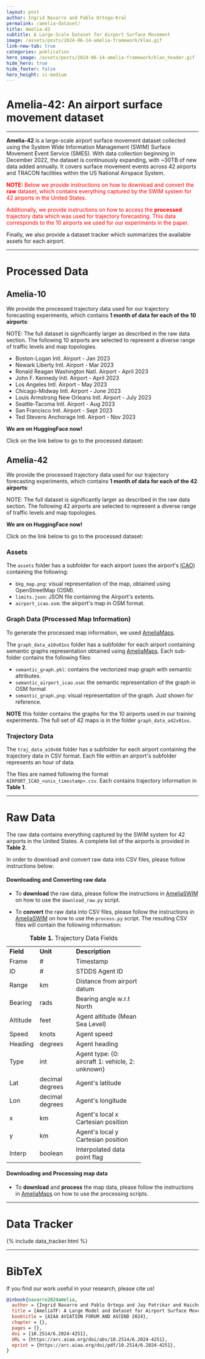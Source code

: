 ```yaml
---
layout: post
author: Ingrid Navarro and Pablo Ortega-Kral
permalink: /amelia-dataset/
title: Amelia-42
subtitle: A Large-Scale Dataset for Airport Surface Movement
image: /assets/posts/2024-06-14-amelia-framework/klax.gif
link-new-tab: true
categories: publication
hero_image: /assets/posts/2024-06-14-amelia-framework/klax_header.gif
hide_hero: true
hide_footer: false
hero_height: is-medium
---
```


<h1>
Amelia-42: An airport surface movement dataset
</h1>

<hr>

**Amelia-42** is a large-scale airport surface movement dataset collected using the System Wide Information Management (SWIM) Surface Movement Event Service (SMES). With data collection beginning in December 2022, the dataset is continuously expanding, with ~30TB of new data added annually. It covers surface movement events across 42 airports and TRACON facilities within the US National Airspace System.

<p style="color:red">
<b>NOTE:</b> Below we provide instructions on how to download and convert the <b>raw</b> dataset, which contains everything captured by the SWIM system for 42 airports in the United States.
</p>

<p style="color:red">
Additionally, we provide instructions on how to access the <b>processed</b> trajectory data which was used for trajectory forecasting. This data corresponds to the 10 airports we used for our experiments in the paper.
</p>

Finally, we also provide a dataset tracker which summarizes the available assets for each airport.

<hr>


# Processed Data

## Amelia-10

We provide the processed trajectory data used for our trajectory forecasting experiments, which contains **1 month of data for each of the 10 airports**:

NOTE: The full dataset is significantly larger as described in the raw data section. The following 10 airports are selected to represent a diverse range of traffic levels and map topologies.

- Boston-Logan Intl. Airport - Jan 2023
- Newark Liberty Intl. Airport - Mar 2023
- Ronald Reagan Washington Natl. Airport - April 2023
- John F. Kennedy Intl. Airport - April 2023
- Los Angeles Intl. Airport - May 2023
- Chicago-Midway Intl. Airport - June 2023
- Louis Armstrong New Orleans Intl. Airport - July 2023
- Seattle-Tacoma Intl. Airport - Aug 2023
- San Francisco Intl. Airport - Sept 2023
- Ted Stevens Anchorage Intl. Airport - Nov 2023

**We are on HuggingFace now!**

Click on the link below to go to the processed dataset:

<a class="button" itemprop="paper" href="https://huggingface.co/datasets/AmeliaCMU/Amelia-10" target="_blank"> <i class="fas fa-database fa-lg"></i></a>

## Amelia-42

We provide the processed trajectory data used for our trajectory forecasting experiments, which contains **1 month of data for each of the 42 airports**:

NOTE: The full dataset is significantly larger as described in the raw data section. The following 42 airports are selected to represent a diverse range of traffic levels and map topologies.

<!-- - Boston-Logan Intl. Airport - Jan 2023
- Newark Liberty Intl. Airport - Mar 2023
- Ronald Reagan Washington Natl. Airport - April 2023
- John F. Kennedy Intl. Airport - April 2023
- Los Angeles Intl. Airport - May 2023
- Chicago-Midway Intl. Airport - June 2023
- Louis Armstrong New Orleans Intl. Airport - July 2023
- Seattle-Tacoma Intl. Airport - Aug 2023
- San Francisco Intl. Airport - Sept 2023
- Ted Stevens Anchorage Intl. Airport - Nov 2023 -->

**We are on HuggingFace now!**

Click on the link below to go to the processed dataset:

<a class="button" itemprop="paper" href="https://huggingface.co/datasets/AmeliaCMU/Amelia-42" target="_blank"> <i class="fas fa-database fa-lg"></i></a>

<!-- The downloaded dataset follows this structure:

```bash
|-- amelia
    |-- assets
    |    | -- airport_icao
    |    |    | -- bkg_map.png
    |    |    | -- limits.json
    |    |    | -- airport_code_from_net.osm
    |    | ...
    |-- graph_data_a10v01os
    |    | -- airport_icao
    |    |    | -- semantic_graph.pkl
    |    |    | -- semantic_airport_icao.osm
    |    |    | -- semantic_graph.png
    |    | ...
    |-- graph_data_a42v01os
    |    | -- airport_icao
    |    |    | -- semantic_graph.pkl
    |    |    | -- semantic_airport_icao.osm
    |    |    | -- semantic_graph.png
    |    | ...
    |-- traj_data_a10v08
    |    | -- airport_icao
    |    |    | -- AIRPORT_ICAO_<unix_timestamp>.csv
    |    |    | ...
    |    |    | ...
    |    | ...
``` -->

### Assets

The `assets` folder has a subfolder for each airport (uses the airport's [ICAO](https://en.wikipedia.org/wiki/ICAO_airport_code)) containing the following:
* `bkg_map.png`: visual representation of the map, obtained using OpenStreetMap (OSM).
* `limits.json`: JSON file containing the Airport's extents.
* `airport_icao.osm`: the airport's map in OSM format.

### Graph Data (Processed Map Information)

To generate the processed map information, we used [AmeliaMaps](https://github.com/AmeliaCMU/AmeliaMaps).

The `graph_data_a10v01os` folder has a subfolder for each airport containing semantic graphs representation obtained using [AmeliaMaps](https://github.com/AmeliaCMU/AmeliaMaps). Each sub-folder contains the following files:
* `semantic_graph.pkl`: contains the vectorized map graph with semantic attributes.
* `semantic_airport_icao.osm`: the semantic representation of the graph in OSM format
* `semantic_graph.png`: visual representation of the graph. Just shown for reference.

**NOTE** this folder contains the graphs for the 10 airports used in our training experiments. The full set of 42 maps is in the folder `graph_data_a42v01os`.

### Trajectory Data

The `traj_data_a10v08` folder has a subfolder for each airport containing the trajectory data in CSV format. Each file within an airport's subfolder represents an hour of data.

The files are named following the format ```AIRPORT_ICAO_<unix_timestamp>.csv```. Each contains trajectory information in **Table 1**.
<br>

<hr>

# Raw Data

The raw data contains everything captured by the SWIM system for 42 airports in the United States. A complete list of the airports is provided in **Table 2**.

In order to download and convert raw data into CSV files, please follow instructions below:

#### Downloading and Converting raw data

* To **download** the raw data, please follow the instructions in [AmeliaSWIM](https://github.com/AmeliaCMU/AmeliaSWIM) on how to use the `download_raw.py` script.

* To **convert** the raw data into CSV files, please follow the instructions in [AmeliaSWIM](https://github.com/AmeliaCMU/AmeliaSWIM) on how to use the `process.py` script. The resulting CSV files will contain the following information:

<table align="center" style="width:70%">
  <caption><b>Table 1. </b>Trajectory Data Fields</caption>
  <tr>
  <tr>
    <td><b>Field</b></td>
    <td><b>Unit</b></td>
    <td><b>Description</b></td>
  </tr><td>Frame</td><td>#</td><td>Timestamp</td></tr>
  <tr><td>ID</td><td>#</td><td>STDDS Agent ID</td></tr>
  <tr><td>Range</td><td>km</td><td>Distance from airport datum</td></tr>
  <tr><td>Bearing</td><td>rads</td><td>Bearing angle w.r.t North</td></tr>
  <tr><td>Altitude</td><td>feet</td><td>Agent altitude (Mean Sea Level)</td></tr>
  <tr><td>Speed</td><td>knots</td><td>Agent speed</td></tr>
  <tr><td>Heading</td><td>degrees</td><td>Agent heading</td></tr>
  <tr><td>Type</td><td>int</td><td>Agent type: {0: aircraft 1: vehicle, 2: unknown}</td></tr>
  <tr><td>Lat</td><td>decimal degrees</td><td>Agent's latitude</td></tr>
  <tr><td>Lon</td><td>decimal degrees</td><td>Agent's longitude</td></tr>
  <tr><td>x</td><td>km</td><td>Agent's local x Cartesian position</td></tr>
  <tr><td>y</td><td>km</td><td>Agent's local y Cartesian position</td></tr>
  <tr><td>Interp</td><td>boolean</td><td>Interpolated data point flag</td></tr>
</table>

#### Downloading and Processing map data

* To **download** and **process** the map data, please follow the instructions in [AmeliaMaps](https://github.com/AmeliaCMU/AmeliaMaps) on how to use the processing scripts.

<hr>

# Data Tracker

{% include data_tracker.html %}

<hr>

# BibTeX

If you find our work useful in your research, please cite us!

```bibtex
@inbook{navarro2024amelia,
  author = {Ingrid Navarro and Pablo Ortega and Jay Patrikar and Haichuan Wang and Zelin Ye and Jong Hoon Park and Jean Oh and Sebastian Scherer},
  title = {AmeliaTF: A Large Model and Dataset for Airport Surface Movement Forecasting},
  booktitle = {AIAA AVIATION FORUM AND ASCEND 2024},
  chapter = {},
  pages = {},
  doi = {10.2514/6.2024-4251},
  URL = {https://arc.aiaa.org/doi/abs/10.2514/6.2024-4251},
  eprint = {https://arc.aiaa.org/doi/pdf/10.2514/6.2024-4251},
}
```
